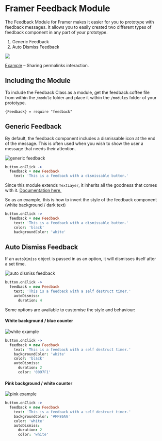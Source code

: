 # Framer Feedback Module
The Feedback Module for Framer makes it easier for you to prototype with feedback messages. It allows you to easily created two different types of feedback component in any part of your prototype.

1. Generic Feedback
2. Auto Dismiss Feedback

[![](https://media.giphy.com/media/xULW8o0aNp4p3sazh6/giphy.gif)](https://framer.cloud/UbNRL)

[Example](https://framer.cloud/GUsVL) – Sharing permalinks interaction.


## Including the Module
To include the Feedback Class as a module, get the feedback.coffee file from within the `/module` folder and place it within the `/modules` folder of your prototype.

`{Feedback} = require "feedback"`

## Generic Feedback
By default, the feedback component includes a dismissable icon at the end of the message. This is often used when you wish to show the user a message that needs their attention.

![generic feedback](https://media.giphy.com/media/3oFzm0oNwQ9gb1ARcQ/giphy.gif)

```coffee
button.onClick ->
  feedback = new Feedback
    text: 'This is a feedback with a dismissable button.'
```

Since this module extends `TextLayer`, it inherits all the goodness that comes with it. [Documentation here.](https://framer.com/docs/#text.textlayer)

So as an example, this is how to invert the style of the feedback component (white background / dark text)

```coffee
button.onClick ->
  feedback = new Feedback
    text: 'This is a feedback with a dismissable button.'
    color: 'black'
    backgroundColor: 'white'
```


## Auto Dismiss Feedback
If an `autoDimiss` object is passed in as an option, it will dismisses itself after a set time.

![auto dismiss feedback](https://media.giphy.com/media/3ohc13JxwiMcnnXf0c/giphy.gif)

```coffee
button.onClick ->
  feedback = new Feedback
    text: 'This is a feedback with a self destruct timer.'
    autoDismiss:
      duration: 4
```

Some options are available to customise the style and behaviour:

#### White background / blue counter

![white example](https://media.giphy.com/media/xULW8Fsbgcx8z5S9JS/giphy.gif)

```coffee
button.onClick ->
  feedback = new Feedback
    text: 'This is a feedback with a self destruct timer.'
    backgroundColor: 'white'
    color: 'black'
    autoDismiss:
      duration: 2
      color: '0097F1'
```

#### Pink background / white counter

![pink example](https://media.giphy.com/media/3oFzm0U7bMruTwsudy/giphy.gif)

```coffee
button.onClick ->
  feedback = new Feedback
    text: 'This is a feedback with a self destruct timer.'
    backgroundColor: '#FF86AA'
    color: 'white'
    autoDismiss:
      duration: 2
      color: 'white'
```
